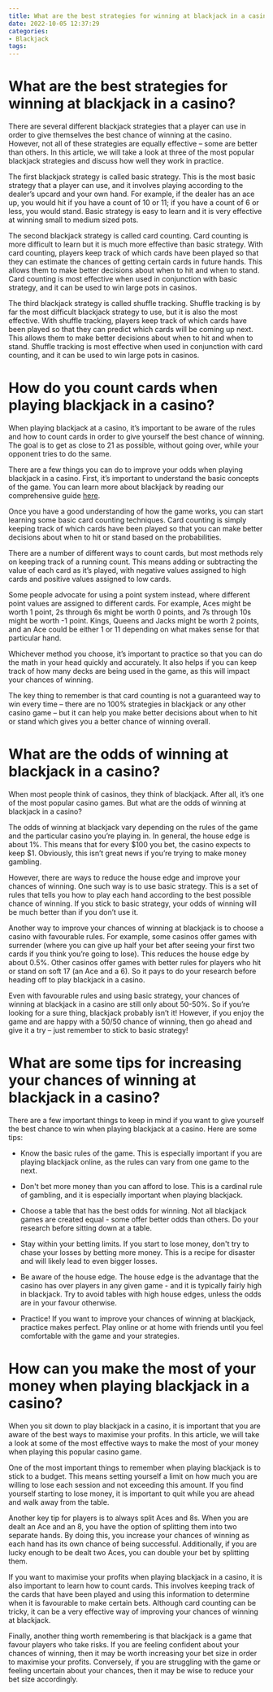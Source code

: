 ```yaml
---
title: What are the best strategies for winning at blackjack in a casino
date: 2022-10-05 12:37:29
categories:
- Blackjack
tags:
---
```



#  What are the best strategies for winning at blackjack in a casino?

There are several different blackjack strategies that a player can use in order to give themselves the best chance of winning at the casino. However, not all of these strategies are equally effective – some are better than others. In this article, we will take a look at three of the most popular blackjack strategies and discuss how well they work in practice.

The first blackjack strategy is called basic strategy. This is the most basic strategy that a player can use, and it involves playing according to the dealer’s upcard and your own hand. For example, if the dealer has an ace up, you would hit if you have a count of 10 or 11; if you have a count of 6 or less, you would stand. Basic strategy is easy to learn and it is very effective at winning small to medium sized pots.

The second blackjack strategy is called card counting. Card counting is more difficult to learn but it is much more effective than basic strategy. With card counting, players keep track of which cards have been played so that they can estimate the chances of getting certain cards in future hands. This allows them to make better decisions about when to hit and when to stand. Card counting is most effective when used in conjunction with basic strategy, and it can be used to win large pots in casinos.

The third blackjack strategy is called shuffle tracking. Shuffle tracking is by far the most difficult blackjack strategy to use, but it is also the most effective. With shuffle tracking, players keep track of which cards have been played so that they can predict which cards will be coming up next. This allows them to make better decisions about when to hit and when to stand. Shuffle tracking is most effective when used in conjunction with card counting, and it can be used to win large pots in casinos.

#  How do you count cards when playing blackjack in a casino?

When playing blackjack at a casino, it’s important to be aware of the rules and how to count cards in order to give yourself the best chance of winning. The goal is to get as close to 21 as possible, without going over, while your opponent tries to do the same.

There are a few things you can do to improve your odds when playing blackjack in a casino. First, it’s important to understand the basic concepts of the game. You can learn more about blackjack by reading our comprehensive guide [here](https://www.onlineblackjackformoney.com/).

Once you have a good understanding of how the game works, you can start learning some basic card counting techniques. Card counting is simply keeping track of which cards have been played so that you can make better decisions about when to hit or stand based on the probabilities.

There are a number of different ways to count cards, but most methods rely on keeping track of a running count. This means adding or subtracting the value of each card as it’s played, with negative values assigned to high cards and positive values assigned to low cards.

Some people advocate for using a point system instead, where different point values are assigned to different cards. For example, Aces might be worth 1 point, 2s through 6s might be worth 0 points, and 7s through 10s might be worth -1 point. Kings, Queens and Jacks might be worth 2 points, and an Ace could be either 1 or 11 depending on what makes sense for that particular hand.

Whichever method you choose, it’s important to practice so that you can do the math in your head quickly and accurately. It also helps if you can keep track of how many decks are being used in the game, as this will impact your chances of winning.

The key thing to remember is that card counting is not a guaranteed way to win every time – there are no 100% strategies in blackjack or any other casino game – but it can help you make better decisions about when to hit or stand which gives you a better chance of winning overall.

#  What are the odds of winning at blackjack in a casino?

When most people think of casinos, they think of blackjack. After all, it’s one of the most popular casino games. But what are the odds of winning at blackjack in a casino?

The odds of winning at blackjack vary depending on the rules of the game and the particular casino you’re playing in. In general, the house edge is about 1%. This means that for every $100 you bet, the casino expects to keep $1. Obviously, this isn’t great news if you’re trying to make money gambling.

However, there are ways to reduce the house edge and improve your chances of winning. One such way is to use basic strategy. This is a set of rules that tells you how to play each hand according to the best possible chance of winning. If you stick to basic strategy, your odds of winning will be much better than if you don’t use it.

Another way to improve your chances of winning at blackjack is to choose a casino with favourable rules. For example, some casinos offer games with surrender (where you can give up half your bet after seeing your first two cards if you think you’re going to lose). This reduces the house edge by about 0.5%. Other casinos offer games with better rules for players who hit or stand on soft 17 (an Ace and a 6). So it pays to do your research before heading off to play blackjack in a casino.

Even with favourable rules and using basic strategy, your chances of winning at blackjack in a casino are still only about 50-50%. So if you’re looking for a sure thing, blackjack probably isn’t it! However, if you enjoy the game and are happy with a 50/50 chance of winning, then go ahead and give it a try – just remember to stick to basic strategy!

#  What are some tips for increasing your chances of winning at blackjack in a casino?

There are a few important things to keep in mind if you want to give yourself the best chance to win when playing blackjack at a casino. Here are some tips:

* Know the basic rules of the game. This is especially important if you are playing blackjack online, as the rules can vary from one game to the next.

* Don't bet more money than you can afford to lose. This is a cardinal rule of gambling, and it is especially important when playing blackjack.

* Choose a table that has the best odds for winning. Not all blackjack games are created equal - some offer better odds than others. Do your research before sitting down at a table.

* Stay within your betting limits. If you start to lose money, don't try to chase your losses by betting more money. This is a recipe for disaster and will likely lead to even bigger losses.

* Be aware of the house edge. The house edge is the advantage that the casino has over players in any given game - and it is typically fairly high in blackjack. Try to avoid tables with high house edges, unless the odds are in your favour otherwise.

* Practice! If you want to improve your chances of winning at blackjack, practice makes perfect. Play online or at home with friends until you feel comfortable with the game and your strategies.

#  How can you make the most of your money when playing blackjack in a casino?

When you sit down to play blackjack in a casino, it is important that you are aware of the best ways to maximise your profits. In this article, we will take a look at some of the most effective ways to make the most of your money when playing this popular casino game.

One of the most important things to remember when playing blackjack is to stick to a budget. This means setting yourself a limit on how much you are willing to lose each session and not exceeding this amount. If you find yourself starting to lose money, it is important to quit while you are ahead and walk away from the table.

Another key tip for players is to always split Aces and 8s. When you are dealt an Ace and an 8, you have the option of splitting them into two separate hands. By doing this, you increase your chances of winning as each hand has its own chance of being successful. Additionally, if you are lucky enough to be dealt two Aces, you can double your bet by splitting them.

If you want to maximise your profits when playing blackjack in a casino, it is also important to learn how to count cards. This involves keeping track of the cards that have been played and using this information to determine when it is favourable to make certain bets. Although card counting can be tricky, it can be a very effective way of improving your chances of winning at blackjack.

Finally, another thing worth remembering is that blackjack is a game that favour players who take risks. If you are feeling confident about your chances of winning, then it may be worth increasing your bet size in order to maximise your profits. Conversely, if you are struggling with the game or feeling uncertain about your chances, then it may be wise to reduce your bet size accordingly.